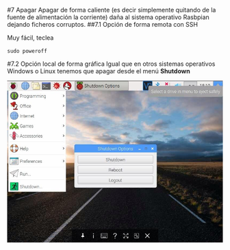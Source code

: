 #7 Apagar
Apagar de forma caliente (es decir simplemente quitando de la fuente de alimentación la corriente) daña al sistema operativo Rasbpian dejando ficheros corruptos.
##7.1 Opción de forma remota con SSH

Muy fácil, teclea

```
sudo poweroff
```
#7.2 Opción local de forma gráfica
Igual que en otros sistemas operativos Windows o Linux tenemos que apagar desde el menú **Shutdown**

![](/assets/apagarescritorio.jpg)


